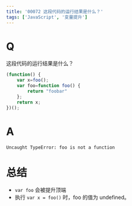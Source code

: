 ```yaml
---
title: '00072 这段代码的运行结果是什么？'
tags: ['JavaScript', '变量提升']
---
```


# Q

这段代码的运行结果是什么？

```jsx
(function() {
    var x=foo();
    var foo=function foo() {
        return "foobar"
    };
    return x;
})();
```

# A

`Uncaught TypeError: foo is not a function`

# 总结

- `var foo` 会被提升顶端
- 执行 `var x = foo()` 时，foo 的值为 undefined。